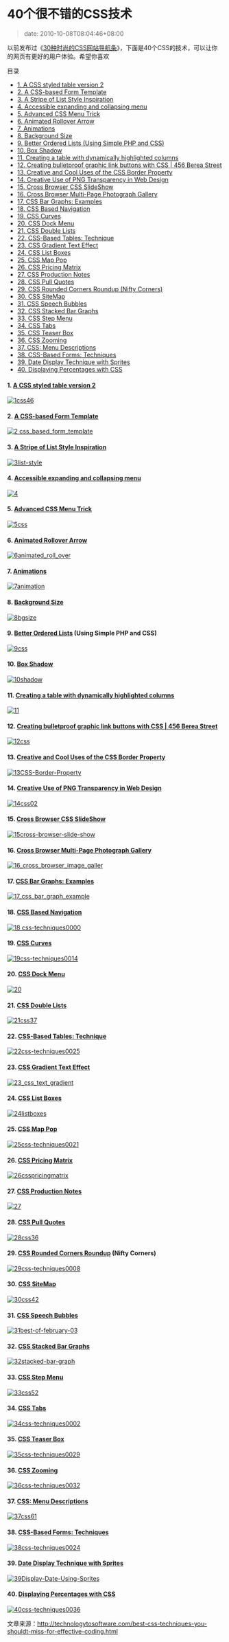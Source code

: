 # 40个很不错的CSS技术
>date: 2010-10-08T08:04:46+08:00


以前发布过《[30种时尚的CSS网站导航条](https://coolshell.cn/articles/562.html "30种时尚的CSS网站导航条 ")》，下面是40个CSS的技术，可以让你的网页有更好的用户体验。希望你喜欢




目录



* [1. A CSS styled table version 2](#1_A_CSS_styled_table_version_2 "1. A CSS styled table version 2")
* [2. A CSS-based Form Template](#2_A_CSS-based_Form_Template "2. A CSS-based Form Template")
* [3. A Stripe of List Style Inspiration](#3_A_Stripe_of_List_Style_Inspiration "3. A Stripe of List Style Inspiration")
* [4. Accessible expanding and collapsing menu](#4_Accessible_expanding_and_collapsing_menu "4. Accessible expanding and collapsing menu")
* [5. Advanced CSS Menu Trick](#5_Advanced_CSS_Menu_Trick "5. Advanced CSS Menu Trick")
* [6. Animated Rollover Arrow](#6_Animated_Rollover_Arrow "6. Animated Rollover Arrow")
* [7. Animations](#7_Animations "7. Animations")
* [8. Background Size](#8_Background_Size "8. Background Size")
* [9. Better Ordered Lists (Using Simple PHP and CSS)](#9_Better_Ordered_Lists_Using_Simple_PHP_and_CSS "9. Better Ordered Lists (Using Simple PHP and CSS)")
* [10. Box Shadow](#10_Box_Shadow "10. Box Shadow")
* [11. Creating a table with dynamically highlighted columns](#11_Creating_a_table_with_dynamically_highlighted_columns "11. Creating a table with dynamically highlighted columns")
* [12. Creating bulletproof graphic link buttons with CSS | 456 Berea Street](#12_Creating_bulletproof_graphic_link_buttons_with_CSS_456_Berea_Street "12. Creating bulletproof graphic link buttons with CSS | 456 Berea Street")
* [13. Creative and Cool Uses of the CSS Border Property](#13_Creative_and_Cool_Uses_of_the_CSS_Border_Property "13. Creative and Cool Uses of the CSS Border Property")
* [14. Creative Use of PNG Transparency in Web Design](#14_Creative_Use_of_PNG_Transparency_in_Web_Design "14. Creative Use of PNG Transparency in Web Design")
* [15. Cross Browser CSS SlideShow](#15_Cross_Browser_CSS_SlideShow "15. Cross Browser CSS SlideShow")
* [16. Cross Browser Multi-Page Photograph Gallery](#16_Cross_Browser_Multi-Page_Photograph_Gallery "16. Cross Browser Multi-Page Photograph Gallery")
* [17. CSS Bar Graphs: Examples](#17_CSS_Bar_Graphs_Examples "17. CSS Bar Graphs: Examples")
* [18. CSS Based Navigation](#18_CSS_Based_Navigation "18. CSS Based Navigation")
* [19. CSS Curves](#19_CSS_Curves "19. CSS Curves")
* [20. CSS Dock Menu](#20_CSS_Dock_Menu "20. CSS Dock Menu")
* [21. CSS Double Lists](#21_CSS_Double_Lists "21. CSS Double Lists")
* [22. CSS-Based Tables: Technique](#22_CSS-Based_Tables_Technique "22. CSS-Based Tables: Technique")
* [23. CSS Gradient Text Effect](#23_CSS_Gradient_Text_Effect "23. CSS Gradient Text Effect")
* [24. CSS List Boxes](#24_CSS_List_Boxes "24. CSS List Boxes")
* [25. CSS Map Pop](#25_CSS_Map_Pop "25. CSS Map Pop")
* [26. CSS Pricing Matrix](#26_CSS_Pricing_Matrix "26. CSS Pricing Matrix")
* [27. CSS Production Notes](#27_CSS_Production_Notes "27. CSS Production Notes")
* [28. CSS Pull Quotes](#28_CSS_Pull_Quotes "28. CSS Pull Quotes")
* [29. CSS Rounded Corners Roundup (Nifty Corners)](#29_CSS_Rounded_Corners_Roundup_Nifty_Corners "29. CSS Rounded Corners Roundup (Nifty Corners)")
* [30. CSS SiteMap](#30_CSS_SiteMap "30. CSS SiteMap")
* [31. CSS Speech Bubbles](#31_CSS_Speech_Bubbles "31. CSS Speech Bubbles")
* [32. CSS Stacked Bar Graphs](#32_CSS_Stacked_Bar_Graphs "32. CSS Stacked Bar Graphs")
* [33. CSS Step Menu](#33_CSS_Step_Menu "33. CSS Step Menu")
* [34. CSS Tabs](#34_CSS_Tabs "34. CSS Tabs")
* [35. CSS Teaser Box](#35_CSS_Teaser_Box "35. CSS Teaser Box")
* [36. CSS Zooming](#36_CSS_Zooming "36. CSS Zooming")
* [37. CSS: Menu Descriptions](#37_CSS_Menu_Descriptions "37. CSS: Menu Descriptions")
* [38. CSS-Based Forms: Techniques](#38_CSS-Based_Forms_Techniques "38. CSS-Based Forms: Techniques")
* [39. Date Display Technique with Sprites](#39_Date_Display_Technique_with_Sprites "39. Date Display Technique with Sprites")
* [40. Displaying Percentages with CSS](#40_Displaying_Percentages_with_CSS "40. Displaying Percentages with CSS")

#### 1. [A CSS styled table version 2](http://veerle.duoh.com/blog/comments/a_css_styled_table_version_2/)


[![](http://technologytosoftware.com/wp-content/uploads/2010/09/1css46.png "1css46")](http://veerle.duoh.com/blog/comments/a_css_styled_table_version_2/)


#### 2. [A CSS-based Form Template](http://nidahas.com/2006/12/06/forms-markup-and-css-revisited/)


[![](http://technologytosoftware.com/wp-content/uploads/2010/09/2-css_based_form_template.gif "2 css_based_form_template")](http://nidahas.com/2006/12/06/forms-markup-and-css-revisited/)



#### 3. [A Stripe of List Style Inspiration](http://www.wpdfd.com/issues/82/list_style_inspiration/)


[![](http://technologytosoftware.com/wp-content/uploads/2010/09/3list-style.png "3list-style")](http://www.wpdfd.com/issues/82/list_style_inspiration/)


#### 4. [Accessible expanding and collapsing menu](http://www.456bereastreet.com/archive/200705/accessible_expanding_and_collapsing_menu/)


[![](http://technologytosoftware.com/wp-content/uploads/2010/09/4.gif "4")](http://www.456bereastreet.com/archive/200705/accessible_expanding_and_collapsing_menu/)


#### 5. [Advanced CSS Menu Trick](http://www.3point7designs.com/blog/2007/12/22/advanced-css-menu-trick/)


[![](http://technologytosoftware.com/wp-content/uploads/2010/09/5css.png "5css")](http://www.3point7designs.com/blog/2007/12/22/advanced-css-menu-trick/)


#### 6. [Animated Rollover Arrow](http://www.pmob.co.uk/pob/animated.htm)


[![](http://technologytosoftware.com/wp-content/uploads/2010/09/6animated_roll_over.jpg "6animated_roll_over")](http://www.pmob.co.uk/pob/animated.htm)


#### 7. [Animations](http://i.imgur.com/dYFBl.png)


[![](http://technologytosoftware.com/wp-content/uploads/2010/09/7animation-580x203.jpg "7animation")](http://i.imgur.com/dYFBl.png)


#### 8. [Background Size](http://i.imgur.com/OcbHO.png)


[![](http://technologytosoftware.com/wp-content/uploads/2010/09/8bgsize-580x203.jpg "8bgsize")](http://i.imgur.com/OcbHO.png)


#### 9. [Better Ordered Lists](https://css-tricks.com/better-ordered-lists-using-simple-php-and-css/) (Using Simple PHP and CSS)


[![](http://technologytosoftware.com/wp-content/uploads/2010/09/9css.png "9css")](https://css-tricks.com/better-ordered-lists-using-simple-php-and-css/)


#### 10. [Box Shadow](http://i.imgur.com/e5VlA.png)


[![](http://technologytosoftware.com/wp-content/uploads/2010/09/10shadow-580x203.jpg "10shadow")](http://i.imgur.com/e5VlA.png)


#### 11. [Creating a table with dynamically highlighted columns](http://www.askthecssguy.com/2007/08/creating_a_table_with_dynamica.html)


[![](http://technologytosoftware.com/wp-content/uploads/2010/09/11.png "11")](http://www.askthecssguy.com/2007/08/creating_a_table_with_dynamica.html)


#### 12. [Creating bulletproof graphic link buttons with CSS | 456 Berea Street](http://www.456bereastreet.com/archive/200705/creating_bulletproof_graphic_link_buttons_with_css/)


[![](http://technologytosoftware.com/wp-content/uploads/2010/09/12css.png "12css")](http://www.456bereastreet.com/archive/200705/creating_bulletproof_graphic_link_buttons_with_css/)


#### 13. [Creative and Cool Uses of the CSS Border Property](http://www.cssnewbie.com/12-creative-and-cool-uses-for-the-css-border-property/)


[![](http://technologytosoftware.com/wp-content/uploads/2010/09/13CSS-Border-Property.jpg "13CSS-Border-Property")](http://www.cssnewbie.com/12-creative-and-cool-uses-for-the-css-border-property/)


#### 14. [Creative Use of PNG Transparency in Web Design](http://www.digital-web.com/articles/web_standards_creativity_png/)


[![](http://technologytosoftware.com/wp-content/uploads/2010/09/14css02.png "14css02")](http://www.digital-web.com/articles/web_standards_creativity_png/)


#### 15. [Cross Browser CSS SlideShow](http://www.cssplay.co.uk/menu/slide_show)


[![](http://technologytosoftware.com/wp-content/uploads/2010/09/15cross-browser-slide-show-580x384.jpg "15cross-browser-slide-show")](http://www.cssplay.co.uk/menu/slide_show)


#### 16. [Cross Browser Multi-Page Photograph Gallery](http://www.cssplay.co.uk/menu/lightbox.html#Portraits)


[![](http://technologytosoftware.com/wp-content/uploads/2010/09/16_cross_browser_image_galler.jpg "16_cross_browser_image_galler")](http://www.cssplay.co.uk/menu/lightbox.html#Portraits)


#### 17. [CSS Bar Graphs: Examples](http://applestooranges.com/blog/post/css-for-bar-graphs/?id=55)


[![](http://technologytosoftware.com/wp-content/uploads/2010/09/17_css_bar_graph_example.jpg "17_css_bar_graph_example")](http://applestooranges.com/blog/post/css-for-bar-graphs/?id=55)


#### 18. [CSS Based Navigation](http://www.nundroo.com/navigation/)


[![](http://technologytosoftware.com/wp-content/uploads/2010/09/18-css-techniques0000.gif "18 css-techniques0000")](http://www.nundroo.com/navigation/)


#### 19. [CSS Curves](http://storage.couchfort.net/cssCurves/)


[![](http://technologytosoftware.com/wp-content/uploads/2010/09/19css-techniques0014.gif "19css-techniques0014")](http://storage.couchfort.net/cssCurves/)


#### 20. [CSS Dock Menu](http://www.ndesign-studio.com/blog/mac/css-dock-menu)


[![](http://technologytosoftware.com/wp-content/uploads/2010/09/20.png "20")](http://www.ndesign-studio.com/blog/mac/css-dock-menu)


#### 21. [CSS Double Lists](http://mikecherim.com/experiments/css_double_lists.php)


[![](http://technologytosoftware.com/wp-content/uploads/2010/09/21css37.png "21css37")](http://mikecherim.com/experiments/css_double_lists.php)


#### 22. [CSS-Based Tables: Technique](http://www.smashingmagazine.com/2006/12/29/css-based-tables-modern-solutions/)


[![](http://technologytosoftware.com/wp-content/uploads/2010/09/22css-techniques0025.gif "22css-techniques0025")](http://www.smashingmagazine.com/2006/12/29/css-based-tables-modern-solutions/)


#### 23. [CSS Gradient Text Effect](http://www.webdesignerwall.com/tutorials/css-gradient-text-effect/)


[![](http://technologytosoftware.com/wp-content/uploads/2010/09/23_css_text_gradient.jpg "23_css_text_gradient")](http://www.webdesignerwall.com/tutorials/css-gradient-text-effect/)


#### 24. [CSS List Boxes](http://mikecherim.com/gbcms_xml/news_page.php?id=24#n24)


[![](http://technologytosoftware.com/wp-content/uploads/2010/09/24listboxes.jpg "24listboxes")](http://mikecherim.com/gbcms_xml/news_page.php?id=24#n24)


#### 25. [CSS Map Pop](http://mikecherim.com/experiments/css_map_pop.php)


[![](http://technologytosoftware.com/wp-content/uploads/2010/09/25css-techniques0021.gif "25css-techniques0021")](http://mikecherim.com/experiments/css_map_pop.php)


#### 26. [CSS Pricing Matrix](http://www.askthecssguy.com/2007/09/sangeeta_asks_the_css_guy_how_1.html)


[![](http://technologytosoftware.com/wp-content/uploads/2010/09/26csspricingmatrix.png "26csspricingmatrix")](http://www.askthecssguy.com/2007/09/sangeeta_asks_the_css_guy_how_1.html)


#### 27. [CSS Production Notes](http://24ways.org/2006/css-production-notes)


[![](http://technologytosoftware.com/wp-content/uploads/2010/09/27.gif "27")](http://24ways.org/2006/css-production-notes)


#### 28. [CSS Pull Quotes](http://www.designmeme.com/articles/csspullquotes/)


[![](http://technologytosoftware.com/wp-content/uploads/2010/09/28css36.png "28css36")](http://www.designmeme.com/articles/csspullquotes/)


#### 29. [CSS Rounded Corners Roundup](http://www.smileycat.com/miaow/archives/000044.php#nojavascript) (Nifty Corners)


[![](http://technologytosoftware.com/wp-content/uploads/2010/09/29css-techniques0008.gif "29css-techniques0008")](http://www.smileycat.com/miaow/archives/000044.php#nojavascript)


#### 30. [CSS SiteMap](http://wordpress.betech.virginia.edu/index.php/2007/10/03/css-sitemap/)


[![](http://technologytosoftware.com/wp-content/uploads/2010/09/30css42.png "30css42")](http://wordpress.betech.virginia.edu/index.php/2007/10/03/css-sitemap/)


#### 31. [CSS Speech Bubbles](http://www.willmayo.com/2007/02/10/css-speech-bubbles/)


[![](http://technologytosoftware.com/wp-content/uploads/2010/09/31best-of-february-03.png "31best-of-february-03")](http://www.willmayo.com/2007/02/10/css-speech-bubbles/)


#### 32. [CSS Stacked Bar Graphs](http://www.thewojogroup.com/2008/12/css-stacked-bar-graphs/)


[![](http://technologytosoftware.com/wp-content/uploads/2010/09/32stacked-bar-graph.jpg "32stacked-bar-graph")](http://www.thewojogroup.com/2008/12/css-stacked-bar-graphs/)


#### 33. [CSS Step Menu](http://codylindley.com/CSS/325/css-step-menu)


[![](http://technologytosoftware.com/wp-content/uploads/2010/09/33css52.png "33css52")](http://codylindley.com/CSS/325/css-step-menu)


#### 34. [CSS Tabs](http://exploding-boy.com/images/cssmenus/menus.html)


[![](http://technologytosoftware.com/wp-content/uploads/2010/09/34css-techniques0002.gif "34css-techniques0002")](http://exploding-boy.com/images/cssmenus/menus.html)


#### 35. [CSS Teaser Box](http://www.456bereastreet.com/lab/teaser/)


[![](http://technologytosoftware.com/wp-content/uploads/2010/09/35css-techniques0029.gif "35css-techniques0029")](http://www.456bereastreet.com/lab/teaser/)


#### 36. [CSS Zooming](http://www.deltatangobravo.com/images/zoom/)


[![](http://technologytosoftware.com/wp-content/uploads/2010/09/36css-techniques0032.gif "36css-techniques0032")](http://www.deltatangobravo.com/images/zoom/)


#### 37. [CSS: Menu Descriptions](http://mikecherim.com/experiments/css_menu_descriptions.php#)


[![](http://technologytosoftware.com/wp-content/uploads/2010/09/37css61.png "37css61")](http://mikecherim.com/experiments/css_menu_descriptions.php#)


#### 38. [CSS-Based Forms: Techniques](http://www.smashingmagazine.com/2006/11/11/css-based-forms-modern-solutions/)


[![](http://technologytosoftware.com/wp-content/uploads/2010/09/38css-techniques0024.gif "38css-techniques0024")](http://www.smashingmagazine.com/2006/11/11/css-based-forms-modern-solutions/)


#### 39. [Date Display Technique with Sprites](https://css-tricks.com/date-display-with-sprites/)


[![](http://technologytosoftware.com/wp-content/uploads/2010/09/39Display-Date-Using-Sprites.png "39Display-Date-Using-Sprites")](https://css-tricks.com/date-display-with-sprites/)


#### 40. [Displaying Percentages with CSS](http://www.barenakedapp.com/the-design/displaying-percentages)


[![](http://technologytosoftware.com/wp-content/uploads/2010/09/40css-techniques0036.gif "40css-techniques0036")](http://www.barenakedapp.com/the-design/displaying-percentages)


文章来源：<http://technologytosoftware.com/best-css-techniques-you-shouldt-miss-for-effective-coding.html>


